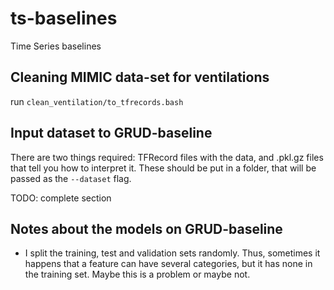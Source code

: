 # ts-baselines
Time Series baselines

## Cleaning MIMIC data-set for ventilations

run `clean_ventilation/to_tfrecords.bash`

## Input dataset to GRUD-baseline

There are two things required: TFRecord files with the data, and .pkl.gz files
that tell you how to interpret it. These should be put in a
folder, that will be passed as the `--dataset` flag.

TODO: complete section

## Notes about the models on GRUD-baseline

 * I split the training, test and validation sets randomly. Thus, sometimes it
   happens that a feature can have several categories, but it has none in the
   training set. Maybe this is a problem or maybe not.
